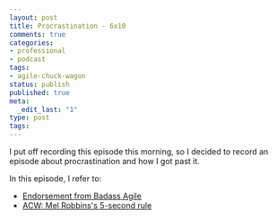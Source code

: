 ```yaml
---
layout: post
title: Procrastination - 6x10
comments: true
categories:
- professional
- podcast
tags:
- agile-chuck-wagon
status: publish
published: true
meta:
  _edit_last: "1"
type: post
tags:
---
```

<p>I put off recording this episode this morning, so I decided to record an episode about procrastination and how I got past it.</p>
<p>In this episode, I refer to:</p>
<ul><li><a href="http://agilechuckwagon.com/endorsement-from-badass-agile">Endorsement from Badass Agile</a></li>
<li><a href="http://agilechuckwagon.com/3x06-5-second-rule">ACW: Mel Robbins's 5-second rule</a></li>
</ul>
